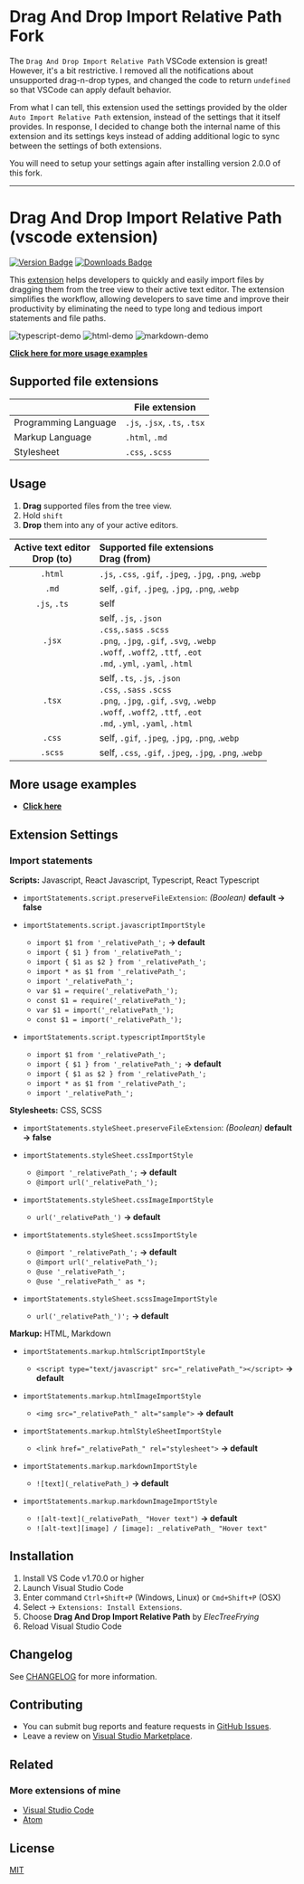 # Drag And Drop Import Relative Path Fork

The `Drag And Drop Import Relative Path` VSCode extension is great! However, it's a bit restrictive. I removed all the notifications about unsupported drag-n-drop types, and changed the code to return `undefined` so that VSCode can apply default behavior.

From what I can tell, this extension used the settings provided by the older `Auto Import Relative Path` extension, instead of the settings that it itself provides. In response, I decided to change both the internal name of this extension and its settings keys instead of adding additional logic to sync between the settings of both extensions.

You will need to setup your settings again after installing version 2.0.0 of this fork.

---

# Drag And Drop Import Relative Path (vscode extension)

[![Version Badge][version-badge]][badge-redirect]
[![Downloads Badge][downloads-badge]][badge-redirect]

[version-badge]: https://vsmarketplacebadges.dev/version/ElecTreeFrying.drag-import-relative-path.png
[downloads-badge]: https://vsmarketplacebadges.dev/downloads-short/ElecTreeFrying.drag-import-relative-path.png
[badge-redirect]: https://marketplace.visualstudio.com/items?itemName=ElecTreeFrying.drag-import-relative-path

This [extension] helps developers to quickly and easily import files by dragging them from the tree view to their active text editor. The extension simplifies the workflow, allowing developers to save time and improve their productivity by eliminating the need to type long and tedious import statements and file paths.

[extension]: https://marketplace.visualstudio.com/VSCode

![typescript-demo](https://res.cloudinary.com/october7/image/upload/github/drag-import-relative-path/typescript-demo.gif 'Drag and drop import relative path typescript demo')
![html-demo](https://res.cloudinary.com/october7/image/upload/github/drag-import-relative-path/html-demo.gif 'Drag and drop import relative path html demo')
![markdown-demo](https://res.cloudinary.com/october7/image/upload/github/drag-import-relative-path/markdown-demo.gif 'Drag and drop import relative path markdown demo')

**[Click here for more usage examples]**

[Click here for more usage examples]: https://github.com/ElecTreeFrying/drag-import-relative-path/blob/main/DEMO.md

## Supported file extensions

|                      | File extension               |
| -------------------- | ---------------------------- |
| Programming Language | `.js`, `.jsx`, `.ts`, `.tsx` |
| Markup Language      | `.html`, `.md`               |
| Stylesheet           | `.css`, `.scss`              |

## Usage

1. **Drag** supported files from the tree view.
1. Hold `shift`
1. **Drop** them into any of your active editors.

| Active text editor <br> Drop (to) | Supported file extensions <br> Drag (from)                                                                                                                                |
| :-------------------------------: | :------------------------------------------------------------------------------------------------------------------------------------------------------------------------ |
|              `.html`              | `.js`, `.css`, `.gif`, `.jpeg`, `.jpg`, `.png`, .`webp`                                                                                                                   |
|               `.md`               | self, `.gif`, `.jpeg`, `.jpg`, `.png`, .`webp`                                                                                                                            |
|           `.js`, `.ts`            | self                                                                                                                                                                      |
|              `.jsx`               | self, `.js`, `.json`<br>`.css`,`.sass` `.scss`<br>`.png`, `.jpg`, `.gif`, `.svg`, `.webp`<br>`.woff`, `.woff2`, `.ttf`, `.eot`<br>`.md`, `.yml`, `.yaml`, `.html`         |
|              `.tsx`               | self, `.ts`, `.js`, `.json`<br>`.css`, `.sass` `.scss`<br>`.png`, `.jpg`, `.gif`, `.svg`, `.webp`<br>`.woff`, `.woff2`, `.ttf`, `.eot`<br>`.md`, `.yml`, `.yaml`, `.html` |
|              `.css`               | self, `.gif`, `.jpeg`, `.jpg`, `.png`, .`webp`                                                                                                                            |
|              `.scss`              | self, `.css`, `.gif`, `.jpeg`, `.jpg`, `.png`, .`webp`                                                                                                                    |

## More usage examples

- **[Click here]**

[Click here]: https://github.com/ElecTreeFrying/drag-import-relative-path/blob/main/DEMO.md

## Extension Settings

### Import statements

**Scripts:** Javascript, React Javascript, Typescript, React Typescript

- `importStatements.script.preserveFileExtension`: _(Boolean)_ **default → false**
- `importStatements.script.javascriptImportStyle`
  - `import $1 from '_relativePath_';` **→ default**
  - `import { $1 } from '_relativePath_';`
  - `import { $1 as $2 } from '_relativePath_';`
  - `import * as $1 from '_relativePath_';`
  - `import '_relativePath_';`
  - `var $1 = require('_relativePath_');`
  - `const $1 = require('_relativePath_');`
  - `var $1 = import('_relativePath_');`
  - `const $1 = import('_relativePath_');`

- `importStatements.script.typescriptImportStyle`
  - `import $1 from '_relativePath_';`
  - `import { $1 } from '_relativePath_';` **→ default**
  - `import { $1 as $2 } from '_relativePath_';`
  - `import * as $1 from '_relativePath_';`
  - `import '_relativePath_';`

**Stylesheets:** CSS, SCSS

- `importStatements.styleSheet.preserveFileExtension`: _(Boolean)_ **default → false**

- `importStatements.styleSheet.cssImportStyle`
  - `@import '_relativePath_';` **→ default**
  - `@import url('_relativePath_');`

- `importStatements.styleSheet.cssImageImportStyle`
  - `url('_relativePath_')` **→ default**

- `importStatements.styleSheet.scssImportStyle`
  - `@import '_relativePath_';` **→ default**
  - `@import url('_relativePath_');`
  - `@use '_relativePath_';`
  - `@use '_relativePath_' as *;`

- `importStatements.styleSheet.scssImageImportStyle`
  - `url('_relativePath_')';` **→ default**

**Markup:** HTML, Markdown

- `importStatements.markup.htmlScriptImportStyle`
  - `<script type="text/javascript" src="_relativePath_"></script>` **→ default**

- `importStatements.markup.htmlImageImportStyle`
  - `<img src="_relativePath_" alt="sample">` **→ default**

- `importStatements.markup.htmlStyleSheetImportStyle`
  - `<link href="_relativePath_" rel="stylesheet">` **→ default**

- `importStatements.markup.markdownImportStyle`
  - `![text](_relativePath_)` **→ default**

- `importStatements.markup.markdownImageImportStyle`
  - `![alt-text](_relativePath_ "Hover text")` **→ default**
  - `![alt-text][image] / [image]: _relativePath_ "Hover text"`

## Installation

1. Install VS Code v1.70.0 or higher
2. Launch Visual Studio Code
3. Enter command `Ctrl+Shift+P` (Windows, Linux) or `Cmd+Shift+P` (OSX)
4. Select → `Extensions: Install Extensions`.
5. Choose **Drag And Drop Import Relative Path** by _ElecTreeFrying_
6. Reload Visual Studio Code

## Changelog

See [CHANGELOG] for more information.

[CHANGELOG]: https://marketplace.visualstudio.com/items/ElecTreeFrying.drag-import-relative-path/changelog

## Contributing

- You can submit bug reports and feature requests in [GitHub Issues].
- Leave a review on [Visual Studio Marketplace].

[Github Issues]: https://github.com/ElecTreeFrying/drag-import-relative-path/issues
[Visual Studio Marketplace]: https://marketplace.visualstudio.com/items?itemName=ElecTreeFrying.drag-import-relative-path&ssr=false#review-details

## Related

### More extensions of mine

- [Visual Studio Code]
- [Atom]

[Visual Studio Code]: https://marketplace.visualstudio.com/publishers/ElecTreeFrying
[Atom]: https://atom.io/users/ElecTreeFrying

## License

[MIT]

[MIT]: https://marketplace.visualstudio.com/items/ElecTreeFrying.drag-import-relative-path/license
